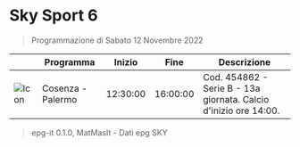 # Sky Sport 6
> Programmazione di Sabato 12 Novembre 2022

||Programma|Inizio|Fine|Descrizione|
|---|---|---|---|---|
|![Icon](https://guidatv.sky.it/uuid/ac188f79-3cd2-46d7-a41d-2c556d50a9e3/cover?md5ChecksumParam=fff610fcc2d5678eba3ebaa8b577c7b6)|Cosenza - Palermo|12:30:00|16:00:00|Cod. 454862 - Serie B - 13a giornata. Calcio d&#039;inizio ore 14:00.



 > epg-it 0.1.0, MatMasIt - Dati epg SKY